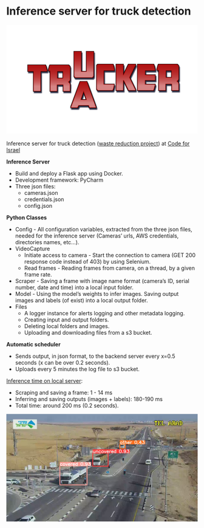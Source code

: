 # Inference server for truck detection 

![Traucker](/assets/images/traucker.png "Traucker")

Inference server for truck detection ([waste reduction project](https://www.codeforisrael.org/project/%D7%94%D7%A9%D7%9C%D7%9B%D7%AA-%D7%A4%D7%A1%D7%95%D7%9C%D7%AA-%D7%9C%D7%90-%D7%97%D7%95%D7%A7%D7%99%D7%AA-%D7%91%D7%A0%D7%92%D7%91)) at [Code for Israel](https://www.codeforisrael.org/)

**Inference Server**
* Build and deploy a Flask app using Docker.
* Development framework: PyCharm
* Three json files:
  * cameras.json
  * credentials.json
  * config.json

**Python Classes**
* Config - All configuration variables, extracted from the three json files, needed for the inference server (Cameras’ urls, AWS credentials, directories names, etc...).
* VideoCapture
  * Initiate access to camera - Start the connection to camera (GET 200 response code instead of 403) by using Selenium.
  * Read frames - Reading frames from camera, on a thread, by a given frame rate.
* Scraper - Saving a frame with image name format (camera’s ID, serial number, date and time) into a local input folder.
* Model - Using the model’s weights to infer images. Saving output images and labels (of exist) into a local output folder.
* Files
  * A logger instance for alerts logging and other metadata logging.
  * Creating input and output folders.
  * Deleting local folders and images.
  * Uploading and downloading files from a s3 bucket.

**Automatic scheduler**
 * Sends output, in json format, to the backend server every x=0.5 seconds (x can be over 0.2 seconds).
 * Uploads every 5 minutes the log file to s3 bucket.

<u>Inference time on local server</u>:
* Scraping and saving a frame: 1 - 14 ms
* Inferring and saving outputs (images + labels): 180-190 ms
* Total time: around 200 ms (0.2 seconds).

![Truck detection](/assets/images/classes.png "Truck detection")

